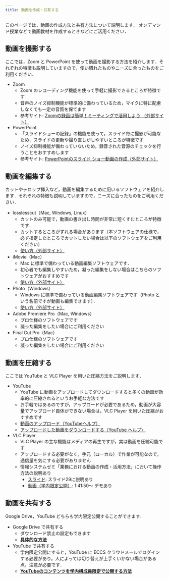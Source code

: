 ```yaml
---
title: 動画を作成・共有する
---
```


このページでは，動画の作成方法と共有方法について説明します．
オンデマンド授業などで動画教材を作成するときなどにご活用ください．

## 動画を撮影する
ここでは，Zoom と PowerPoint を使って動画を撮影する方法を紹介します．それぞれの特徴も説明していますので，使い慣れたものやニーズに合ったものをご利用ください．
* Zoom
  * Zoom のレコーディング機能を使って手軽に撮影できるところが特徴です
  * 音声のノイズ抑制機能が標準的に備わっているため，マイクに特に配慮しなくても一定の音質を保てます
  * 参考サイト: 
[Zoomの録画は簡単！ミーティングで活用しよう （外部サイト）](https://zoom.nissho-ele.co.jp/blog/manual/zoom-recording.html)
* PowerPoint
  * 「スライドショーの記録」の機能を使って，スライド毎に撮影が可能なため，スライドの更新や撮り直しがしやすいところが特徴です
  * ノイズ抑制機能が備わっていないため，録音された音源のチェックを行うことをおすすめします
  * 参考サイト: [PowerPointのスライド
ショー動画の作成（外部サイト）](https://www.cii.u-fukui.ac.jp/COVID19/teaching/PowerPoint-movie.pdf)

## 動画を編集する
カットやテロップ挿入など，動画を編集するために用いるソフトウェアを紹介します．それぞれの特徴も説明していますので，ニーズに合ったものをご利用ください．
* losslesscut（Mac, Windows, Linux）
  * カットのみ可能で，動画の書き出し時間が非常に短くすむところが特徴です．
  * カットするところがずれる場合があります（本ソフトウェアの仕様で，必ず指定したところでカットしたい場合は以下のソフトウェアをご利用ください）
  * [使い方（外部サイト）](https://www.aiseesoft.jp/tutorials/how-to-use-losslesscut.html)
* iMovie（Mac）
  * Mac に標準で備わっている動画編集ソフトウェアです．
  * 初心者でも編集しやすいため，凝った編集をしない場合はこちらのソフトウェアがおすすめです
  * [使い方（外部サイト）](https://www.pasoble.jp/windows/10/douga-hensyuu.html)
* Photo（Windows）
  * Windows に標準で備わっている動画編集ソフトウェアです（Photo という名前ですが動画も編集できます）．
  * [使い方（外部サイト）](https://www.pasoble.jp/windows/10/douga-hensyuu.html)
* Adobe Premiere Pro（Mac, Windows）
  * プロ仕様のソフトウェアです
  * 凝った編集をしたい場合にご利用ください
* Final Cut Pro（Mac）
  * プロ仕様のソフトウェアです
  * 凝った編集をしたい場合にご利用ください

## 動画を圧縮する
ここでは YouTube と VLC Player を用いた圧縮方法をご説明します．
* YouTube
  * YouTube に動画をアップロードしてダウンロードすると多くの動画が効率的に圧縮されるというお手軽な方法です
  * お手軽ではあるのですが，アップロードが必要であるため，動画が大容量でアップロード自体ができない場合は，VLC Player を用いた圧縮がおすすめです
  * [動画のアップロード（YouTubeヘルプ）](https://support.google.com/youtube/answer/57407?hl=ja)
  * [アップロードした動画をダウンロードする（YouTube ヘルプ）](https://support.google.com/youtube/answer/56100?hl=ja)
* VLC Player
  * VLC Player の主な機能はメディアの再生ですが，実は動画を圧縮可能です
  * アップロードする必要がなく，手元（ローカル）で作業が可能なので，通信量を気にする必要がありません
  * 情報システムゼミ「業務における動画の作成・活用方法」において操作方法の説明あり
    * [スライド](/events/2020-09-02/slides.pdf): スライド29に説明あり
    * [動画（学内限定公開）](https://sites.google.com/g.ecc.u-tokyo.ac.jp/utelecon-movies/events/2020-09-02): 1:41:50～ デモあり

## 動画を共有する
Google Drive，YouTube どちらも学内限定公開することができます．
* Google Drive で共有する
  * ダウンロード禁止の設定もできます
  * **[具体的な方法](/faculty_members/how/google/share_video)**
* YouTube で共有する
  * 学内限定公開にすると，YouTube に ECCS クラウドメールでログインする必要があり，人によっては切り替えが上手くいかない場合がある点，注意が必要です．
  * **[YouTubeのコンテンツを学内構成員限定で公開する方法](https://www.sodan.ecc.u-tokyo.ac.jp/hack/youtube-utokyo-only/)**


